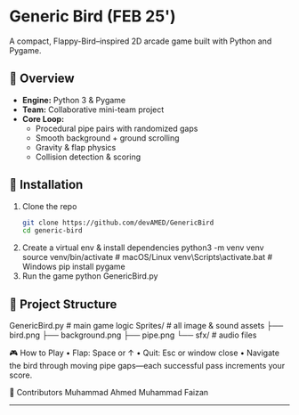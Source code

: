 # Generic Bird (FEB 25')
A compact, Flappy-Bird–inspired 2D arcade game built with Python and Pygame.

## 🚀 Overview
- **Engine:** Python 3 & Pygame  
- **Team:** Collaborative mini-team project  
- **Core Loop:**  
  - Procedural pipe pairs with randomized gaps  
  - Smooth background + ground scrolling  
  - Gravity & flap physics  
  - Collision detection & scoring  

## 🚀 Installation
1. Clone the repo  
   ```bash
   git clone https://github.com/devAMED/GenericBird
   cd generic-bird
2. Create a virtual env & install dependencies
python3 -m venv venv
source venv/bin/activate      # macOS/Linux
venv\Scripts\activate.bat     # Windows
pip install pygame
3. Run the game
python GenericBird.py


## 🚀 Project Structure
GenericBird.py      # main game logic
Sprites/            # all image & sound assets
  ├── bird.png
  ├── background.png
  ├── pipe.png
  └── sfx/         # audio files

🎮 How to Play
•	Flap: Space or ↑
•	Quit: Esc or window close
•	Navigate the bird through moving pipe gaps—each successful pass increments your score.


👥 Contributors
Muhammad Ahmed
Muhammad Faizan
- - - - - - - - - - - - - - - - - - - - - - - 
